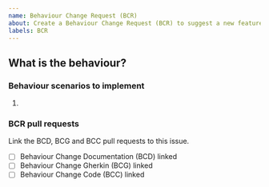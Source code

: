 ```yaml
---
name: Behaviour Change Request (BCR)
about: Create a Behaviour Change Request (BCR) to suggest a new feature or improvement
labels: BCR
---
```


<!-- Consider using the "[action] the [result] [by|for|of|to] a(n) [object]" syntax for the BCR title -->

## What is the behaviour?
<!-- Describe the new behaviour being requested -->


### Behaviour scenarios to implement
<!-- List the scenarios that are to be implemented -->

1. 


### BCR pull requests
Link the BCD, BCG and BCC pull requests to this issue.

- [ ] Behaviour Change Documentation (BCD) linked
- [ ] Behaviour Change Gherkin (BCG) linked
- [ ] Behaviour Change Code (BCC) linked
